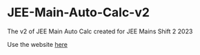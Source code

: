 # JEE-Main-Auto-Calc-v2
The v2 of JEE Main Auto Calc created for JEE Mains Shift 2 2023

Use the website [here](https://jee-main-auto-calc-v2.vercel.app/)
